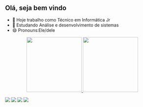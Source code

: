 ## Olá, seja bem vindo 
- 🔭 Hoje trabalho como Técnico em Informática Jr
- 🌱 Estudando Análise e desenvolvimento de sistemas
- 😄 Pronouns:Ele/dele

<div align="center">
  <a href="https://github.com/rodrigueshp">
  <img height="180em" src="https://github-readme-stats.vercel.app/api?username=rodrigueshp&show_icons=true&theme=dracula&include_all_commits=true&count_private=true"/>
  <img height="180em" src="https://github-readme-stats.vercel.app/api/top-langs/?username=rodrigueshp&layout=compact&langs_count=7&theme=dracula"/>
</div>

<div> 

  <a href="https://instagram.com/henkizeira" target="_blank"><img src="https://img.shields.io/badge/-Instagram-%23E4405F?style=for-the-badge&logo=instagram&logoColor=white" target="_blank"></a>
 <a href="https://discord.gg/uq6eTwg" target="_blank"><img src="https://img.shields.io/badge/Discord-7289DA?style=for-the-badge&logo=discord&logoColor=white" target="_blank"></a> 
  <a href = "mailto:henriquehdp99@gmail.com"><img src="https://img.shields.io/badge/-Gmail-%23333?style=for-the-badge&logo=gmail&logoColor=white" target="_blank"></a>
  <a href="https://www.linkedin.com/in/henrique-de-paula-1a6057219" target="_blank"><img src="https://img.shields.io/badge/-LinkedIn-%230077B5?style=for-the-badge&logo=linkedin&logoColor=white" target="_blank"></a> 
